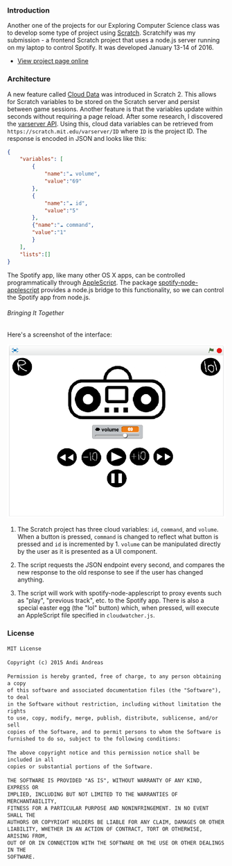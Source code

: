 ### Introduction

Another one of the projects for our Exploring Computer Science class was to develop some type of project using [Scratch](https://scratch.mit.edu/about). Scratchify was my submission - a frontend Scratch project that uses a node.js server running on my laptop to control Spotify. It was developed January 13-14 of 2016.

* [View project page online](https://scratch.mit.edu/projects/93077193/)

### Architecture

A new feature called [Cloud Data](https://wiki.scratch.mit.edu/wiki/Cloud_Data) was introduced in Scratch 2. This allows for Scratch variables to be stored on the Scratch server and persist between game sessions. Another feature is that the variables update within seconds without requiring a page reload. After some research, I discovered the [varserver API](https://wiki.scratch.mit.edu/wiki/Scratch_API_(2.0)#varserver_Interface). Using this, cloud data variables can be retrieved from `https://scratch.mit.edu/varserver/ID` where `ID` is the project ID. The response is encoded in JSON and looks like this:

```JSON
{
	"variables": [
		{
			"name":"☁ volume",
			"value":"69"
		},
		{
			"name":"☁ id",
			"value":"5"
		},
		{"name":"☁ command",
		"value":"1"
		}
	],
	"lists":[]
}
```

The Spotify app, like many other OS X apps, can be controlled programmatically through [AppleScript](https://developer.apple.com/library/mac/documentation/AppleScript/Conceptual/AppleScriptX/AppleScriptX.html). The package [spotify-node-applescript](https://github.com/andrehaveman/spotify-node-applescript) provides a node.js bridge to this functionality, so we can control the Spotify app from node.js.

###### Bringing It Together

Here's a screenshot of the interface:

![Control interface](/UI.png)

1. The Scratch project has three cloud variables: `id`, `command`, and `volume`. When a button is pressed, `command` is changed to reflect what button is pressed and `id` is incremented by 1. `volume` can be manipulated directly by the user as it is presented as a UI component.

2. The script requests the JSON endpoint every second, and compares the new response to the old response to see if the user has changed anything.

3. The script will work with spotify-node-applescript to proxy events such as "play", "previous track", etc. to the Spotify app. There is also a special easter egg (the "lol" button) which, when pressed, will execute an AppleScript file specified in `cloudwatcher.js`.

### License
```
MIT License

Copyright (c) 2015 Andi Andreas

Permission is hereby granted, free of charge, to any person obtaining a copy
of this software and associated documentation files (the "Software"), to deal
in the Software without restriction, including without limitation the rights
to use, copy, modify, merge, publish, distribute, sublicense, and/or sell
copies of the Software, and to permit persons to whom the Software is
furnished to do so, subject to the following conditions:

The above copyright notice and this permission notice shall be included in all
copies or substantial portions of the Software.

THE SOFTWARE IS PROVIDED "AS IS", WITHOUT WARRANTY OF ANY KIND, EXPRESS OR
IMPLIED, INCLUDING BUT NOT LIMITED TO THE WARRANTIES OF MERCHANTABILITY,
FITNESS FOR A PARTICULAR PURPOSE AND NONINFRINGEMENT. IN NO EVENT SHALL THE
AUTHORS OR COPYRIGHT HOLDERS BE LIABLE FOR ANY CLAIM, DAMAGES OR OTHER
LIABILITY, WHETHER IN AN ACTION OF CONTRACT, TORT OR OTHERWISE, ARISING FROM,
OUT OF OR IN CONNECTION WITH THE SOFTWARE OR THE USE OR OTHER DEALINGS IN THE
SOFTWARE.
```
